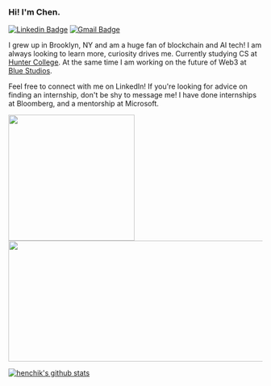 ### Hi! I'm Chen.  

[![Linkedin Badge](https://img.shields.io/badge/-Chen%20Stanilovsky-blue?style=flat-square&logo=Linkedin&logoColor=white)](https://www.linkedin.com/in/chenstanilovsky/) [![Gmail Badge](https://img.shields.io/badge/-chen.stanilovsky@gmail.com-c14438?style=flat-square&logo=Gmail&logoColor=white)](mailto:chen.stanilovsky@gmail.com)  

I grew up in Brooklyn, NY and am a huge fan of blockchain and AI tech! I am always looking to learn more, curiosity drives me. Currently studying CS at [Hunter College](https://hunter.cuny.edu/). At the same time I am working on the future of Web3 at [Blue Studios](https://bluestudios.io/).  

Feel free to connect with me on LinkedIn! If you're looking for advice on finding an internship, don't be shy to message me! I have done internships at Bloomberg, and a mentorship at Microsoft.  

<a href="[url](https://opensea.io/collection/blockchainadventuresofbellathebluebot)"><img src="https://user-images.githubusercontent.com/30581852/199850113-7f04e318-07c8-4bd8-bba3-bc668d1cdf64.gif" align="left" height="250" width="250" ></a>  

<a href="[url](https://www.bloomberg.com/)"><img src="https://user-images.githubusercontent.com/30581852/199850310-eb6c3987-5b25-4d27-8482-76ea7dc33f2b.png" align="center" height="240" width="520" ></a>  
 
[![henchik's github stats](https://github-readme-stats.vercel.app/api?username=chenstanilovsky)](https://github.com/chenstanilovsky)
